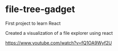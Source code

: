 # file-tree-gadget
First project to learn React

Created a visualization of a file explorer using react

https://www.youtube.com/watch?v=fQ1OA9Wyf2U

